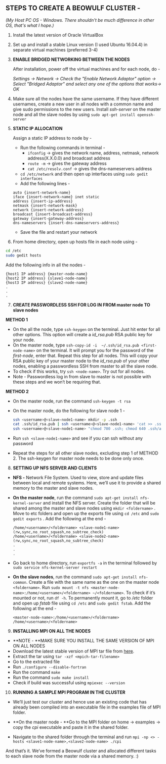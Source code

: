 ## STEPS TO CREATE A BEOWULF CLUSTER -

*(My Host PC OS - Windows. There shouldn't be much difference in other OS, that's what I hope.)*

1. Install the latest version of Oracle VirtualBox

2. Set up and install a stable Linux version (I used Ubuntu 16.04.4) in separate virtual machines (preferred 3-4)

3. **ENABLE BRIDGED NETWORKING BETWEEN THE NODES**  

      After installation, power off the virtual machines and for each node, do -

      *Settings -> Network -> Check the "Enable Network Adaptor" option -> Select "Bridged Adaptor" and select any one of the options that works-> OK*

4. Make sure all the nodes have the same username. If they have different usernames, create a new user in all nodes with a common name and give sudo permissions to the new users. Install *ssh-server* on the master node and all the slave nodes by using `sudo apt-get install openssh-server`

5. **STATIC IP ALLOCATION** 

    Assign a static IP address to node by - 

    - Run the following commands in terminal -
        - `ifconfig` -> gives the network name, address, netmask, network address(X.X.0.0) and broadcast address
        - `route -m` ->  gives the gateway address
        - `cat /etc/resolv.conf` -> gives the dns-nameservers address
    - `cd /etc/network` and then open up interfaces using `sudo gedit interfaces`
    - Add the following lines -     
    ```
    auto {insert-network-name}
    iface {insert-network-name} inet static
    address {insert-ip-address}
    netmask {insert-network-mask}
    network {insert-network-address}
    broadcast {insert-broadcast-address}
    gateway {insert-gateway-address}
    dns-nameservers {insert-dns-nameservers-address}
    ```
    - Save the file and restart your network 

6. From home directory, open up hosts file in each node using - 
```bash
cd /etc
sudo gedit hosts
```

Add the following info in all the nodes - 
```
{host1 IP address} {master-node-name} 
{host2 IP address} {slave1-node-name} 
{host3 IP address} {slave2-node-name} 
.
.
.
```

7. **CREATE PASSWORDLESS SSH FOR LOG IN FROM master node TO slave nodes**

**METHOD 1**
   * On the all the node, type `ssh-keygen` on the terminal. Just hit enter for all other options. This option will create a *id_rsa.pub* RSA public key for your node.
   * On the master node, type `ssh-copy-id -i  ~/.ssh/id_rsa.pub <first-node-name>` on the terminal. It will prompt you for the password of the *first-node*, enter that. Repeat this step for all nodes. This will copy your RSA public key of your master node to the *id_rsa.pub* of your other nodes, enabling a passwordless SSH from master to all the slave node.
   * To check if this works, try `ssh <node-name>`. Try out for all nodes.
   * Note - Passwordless log in from slave to master is not possible with these steps and we won‘t be requiring that.

**METHOD 2**
   * On the master node, run the command `ssh-keygen -t rsa`

   * On the master node, do the following for slave node 1 - 

     ```bash
     ssh <username>@<slave-node1-name> mkdir -p .ssh
     cat .ssh/id_rsa.pub | ssh <username>@<slave-node1-name> 'cat >> .ssh/authorized_keys'
     ssh <username>@<slave-node1-name> "chmod 700 .ssh; chmod 640 .ssh/authorized_keys"
     ```

* Run `ssh <slave-node1-name>` and see if you can ssh without any password
* Repeat the steps for all other slave nodes, excluding step 1 of METHOD 2. The ssh-keygen for master node needs to be done only once.

8. **SETTING UP NFS SERVER AND CLIENTS**

* **NFS -** Network File System. Used to view, store and update files between local and remote systems. Here, we’ll use it to provide a shared memory to the master and slave nodes.

* **On the master node**, run the command `sudo apt-get install nfs-kernel-server` and install the NFS server. Create the folder that will be shared among the master and slave nodes using `mkdir <foldername>` .  Move to etc folders and open up the exports file using `cd /etc` and `sudo gedit exports` . Add the following at the end - 

  ```
  /home/<username>/<foldername> <slave-node1-name>(rw,sync,no_root_squash,no_subtree_check)
  /home/<username>/<foldername> <slave-node2-name>(rw,sync,no_root_squash,no_subtree_check)
  .
  .
  .
  ```

* Go back to home directory, run `exportfs -a` in the terminal followed by `sudo service nfs-kernel-server restart`

* **On the slave nodes**, run the command `sudo apt-get install nfs-common`. Create a file with the same name as the one on the master node `<foldername>`. Run `sudo mount -t nfs <master-node-name>:/home/<username>/<foldername> ~/<foldername>`. To check if it’s mounted or not, run `df -h`. To permanently mount it, go to */etc* folder and open up *fstab* file using `cd /etc` and `sudo gedit fstab`. Add the following at the end -  

  ```
  <master-node-name>:/home/<username>/<foldername> /home/<username>/<foldername>
  ```

9. **INSTALLING MPI ON ALL THE NODES**

- **NOTE - **MAKE SURE YOU INSTALL THE SAME VERSION OF MPI ON ALL NODES
- Download the latest stable version of MPI tar file from [here](www.mpich.org). 
- Extract the tar using `tar -xzf <mpich-tar-filename>`
- Go to the extracted file
- Run `./configure --disable-fortran`
- Run the command `make`
- Run the command `sudo make install`
- Check if build was successful using `mpiexec --version`

10. **RUNNING A SAMPLE MPI PROGRAM IN THE CLUSTER**

* We’ll just test our cluster and hence use an existing code that has already been compiled into an executable file in the examples file of MPI folder.
* **On the master node - **Go to the MPI folder on home -> examples -> copy the *cpi* executable and paste it in the shared folder.

* Navigate to the shared folder through the terminal and run `mpi -np <> -hosts <slave1-node-name>,<slave2-node-name> ./cpi`

And that’s it. We’ve formed a Beowulf cluster and allocated different tasks to each slave node from the master node via a shared memory. :)